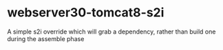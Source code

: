 # webserver30-tomcat8-s2i
A simple s2i override which will grab a dependency, rather than build one during the assemble phase

